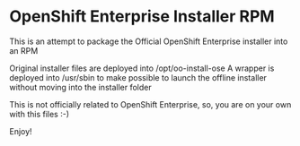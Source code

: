 OpenShift Enterprise Installer RPM
==================================

This is an attempt to package the Official OpenShift Enterprise installer into an RPM

Original installer files are deployed into /opt/oo-install-ose
A wrapper is deployed into /usr/sbin to make possible to launch the offline installer without moving into the installer folder

This is not officially related to OpenShift Enterprise, so, you are on your own with this files :-)

Enjoy!
